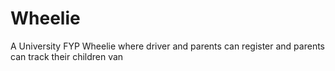# Wheelie
A University FYP Wheelie where driver and parents can register and parents can track their children van
